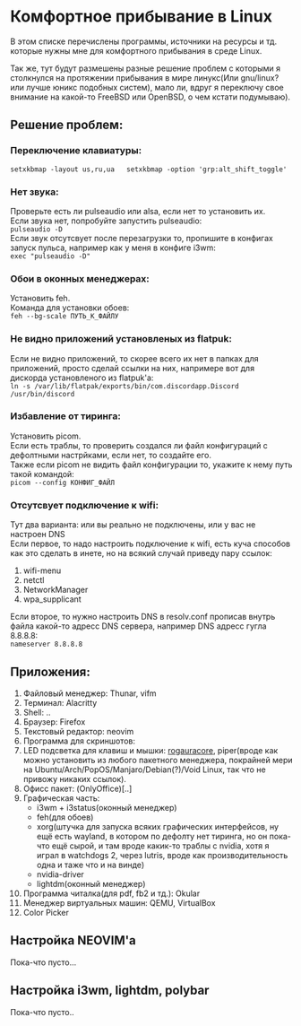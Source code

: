 # Комфортное прибывание в Linux

В этом списке перечислены программы, источники на ресурсы и тд. которые нужны мне для комфортного прибывания в среде Linux. 

Так же, тут будут размешены разные решение проблем с которыми я столкнулся на протяжении прибывания в мире линукс(Или gnu/linux? или лучше юникс подобных систем), мало ли, вдруг я переключу свое внимание на какой-то FreeBSD или OpenBSD, о чем кстати подумываю).


## Решениe проблем:
### Переключение клавиатуры:
`setxkbmap -layout us,ru,ua  
setxkbmap -option 'grp:alt_shift_toggle'`

### Нет звука:
Проверьте есть ли pulseaudio или alsa, если нет то установить их.  
Если звука нет, попробуйте запустить pulseaudio:  
`pulseaudio -D`  
Если звук отсутсвует после перезагрузки то, пропишите в конфигах запуск пульса, например как у меня в конфиге i3wm:  
`exec "pulseaudio -D"`

### Обои в оконных менеджерах:
Установить feh.  
Команда для установки обоев:  
`feh --bg-scale ПУТЬ_К_ФАЙЛУ`

### Не видно приложений установленых из flatpuk:
Если не видно приложений, то скорее всего их нет в папках для приложений, просто сделай ссылки на них, напримере вот для дискорда установленого из flatpuk'a:  
`ln -s /var/lib/flatpak/exports/bin/com.discordapp.Discord /usr/bin/discord`

### Избавление от тиринга:
Установить picom.  
Если есть траблы, то проверить создался ли файл конфигураций с дефолтными настрйками, если нет, то создайте его.  
Также если picom не видить файл конфигурации то, укажите к нему путь такой командой:  
`picom --config КОНФИГ_ФАЙЛ`

### Отсутсвует подключение к wifi:
Тут два варианта: или вы реально не подключены, или у вас не настроен DNS   
Если первое, то надо настроить подключение к wifi, есть куча способов как это сделать в инете, но на всякий случай приведу пару ссылок:  

1. wifi-menu  
1. netctl  
1. NetworkManager  
1. wpa_supplicant

Если второе, то нужно настроить DNS в resolv.conf прописав внутрь файла какой-то адресс DNS сервера, например DNS адресс гугла 8.8.8.8:  
`nameserver 8.8.8.8`  

## Приложения:
1. Файловый менеджер: Thunar, vifm
1. Терминал: Alacritty
1. Shell: ..
1. Браузер: Firefox
1. Текстовый редактор: neovim
1. Программа для скриншотов:
1. LED подсветка для клавиш и мышки: [rogauracore](..), piper(вроде как можно установить из любого пакетного менеджера, покрайней мери на Ubuntu/Arch/PopOS/Manjaro/Debian(?)/Void Linux, так что не привожу никаких ссылок).
0. Офисс пакет: (OnlyOffice)[..]
0. Графическая часть: 
    - i3wm + i3status(оконный менеджер) 
    - feh(для обоев) 
    - xorg(штучка для запуска всяких графических интерфейсов, ну ещё есть wayland, в котором по дефолту нет тиринга, но он пока-что ещё сырой, и там вроде какик-то траблы с nvidia, хотя я играл в watchdogs 2, через lutris, вроде как производительность одна и таже что и на винде) 
    - nvidia-driver
    - lightdm(оконный менеджер)
0. Программа читалка(для pdf, fb2 и тд.): Okular
0. Менеджер виртуальных машин: QEMU, VirtualBox
0. Color Picker

## Настройка NEOVIM'a
Пока-что пусто...

## Настройка i3wm, lightdm, polybar
Пока-что пусто..
